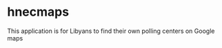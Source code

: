 hnecmaps
=============
This application is for Libyans to find their own polling centers on Google maps
